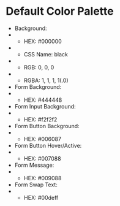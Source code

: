 # Default Color Palette

- Background:
- - HEX: #000000
- - CSS Name: black
- - RGB: 0, 0, 0
- - RGBA: 1, 1, 1, 1(.0)
- Form Background:
- - HEX: #444448
- Form Input Background:
- - HEX: #f2f2f2
- Form Button Background:
- - HEX: #006087
- Form Button Hover/Active:
- - HEX: #007088
- Form Message:
- - HEX: #009088
- Form Swap Text:
- - HEX: #00deff
